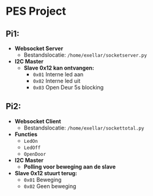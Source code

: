 # PES Project

## Pi1:
- **Websocket Server**
  - Bestandslocatie: `/home/exellar/socketserver.py`
- **I2C Master**
  - **Slave 0x12 kan ontvangen:**
    - `0x01` Interne led aan
    - `0x02` Interne led uit
    - `0x03` Open Deur 5s blocking

## Pi2:
- **Websocket Client**
  - Bestandslocatie: `/home/exellar/sockettotal.py`
- **Functies**
  - `LedOn`
  - `LedOff`
  - `OpenDoor`
- **I2C Master**
  - **Polling voor beweging aan de slave**
- **Slave 0x12 stuurt terug:**
  - `0x01` Beweging
  - `0x02` Geen beweging

